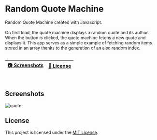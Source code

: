 # Random Quote Machine

Random Quote Machine created with Javascript.
<br>
<br>
On first load, the quote machine displays a random quote and its author. When the button is clicked, the quote machine fetchs a new quote and displays it. 
This app serves as a simple example of fetching random items stored in an array thanks to the generation of an also random index.
<br>
<br>

| [:camera: Screenshots](#screenshots) | [🔖 License](#license) |
|  -------- | ----------- |

<br>

## Screenshots

![quote](https://github.com/ricardobar96/small-javascript-projects/assets/73242474/b0718d77-03ef-4102-b98b-0b9769286cd5)

## License

This project is licensed under the [MIT License](LICENSE.txt).
